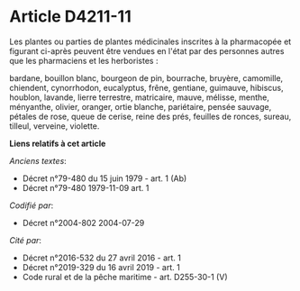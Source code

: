 # Article D4211-11

Les plantes ou parties de plantes médicinales inscrites à la pharmacopée et figurant ci-après peuvent être vendues en l'état
par des personnes autres que les pharmaciens et les herboristes :

bardane, bouillon blanc, bourgeon de pin, bourrache, bruyère, camomille, chiendent, cynorrhodon, eucalyptus, frêne, gentiane,
guimauve, hibiscus, houblon, lavande, lierre terrestre, matricaire, mauve, mélisse, menthe, ményanthe, olivier, oranger,
ortie blanche, pariétaire, pensée sauvage, pétales de rose, queue de cerise, reine des prés, feuilles de ronces, sureau,
tilleul, verveine, violette.

**Liens relatifs à cet article**

_Anciens textes_:

  - Décret n°79-480 du 15 juin 1979 - art. 1 (Ab)
  - Décret n°79-480 1979-11-09 art. 1

_Codifié par_:

  - Décret n°2004-802 2004-07-29

_Cité par_:

  - Décret n°2016-532 du 27 avril 2016 - art. 1
  - Décret n°2019-329 du 16 avril 2019 - art. 1
  - Code rural et de la pêche maritime - art. D255-30-1 (V)
